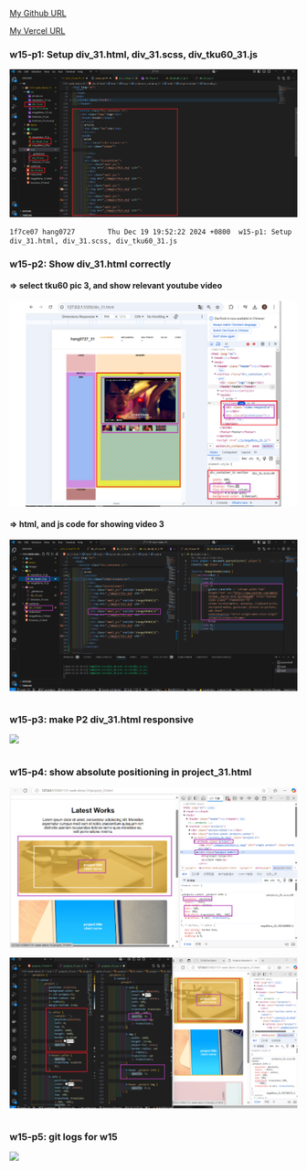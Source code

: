 [My Github URL](https://github.com/hang0727/1131-sweb-demo-31.git)

[My Vercel URL](https://1131-sweb-demo-31.vercel.app/)

### w15-p1: Setup div_31.html, div_31.scss, div_tku60_31.js

![](w15-p1.png)

```
1f7ce07 hang0727        Thu Dec 19 19:52:22 2024 +0800  w15-p1: Setup div_31.html, div_31.scss, div_tku60_31.js
```

### w15-p2: Show div_31.html correctly

#### => select tku60 pic 3, and show relevant youtube video

![](w15-p2-1.png)

#### => html, and js code for showing video 3

![](w15-p2-2.png)

```

```

### w15-p3: make P2 div_31.html responsive

![](w15-p3.png)

```

```

### w15-p4: show absolute positioning in project_31.html

![](w15-p4-1.png)

![](w15-p4-2.png)

```

```

### w15-p5: git logs for w15

![](w15-logs.png)
